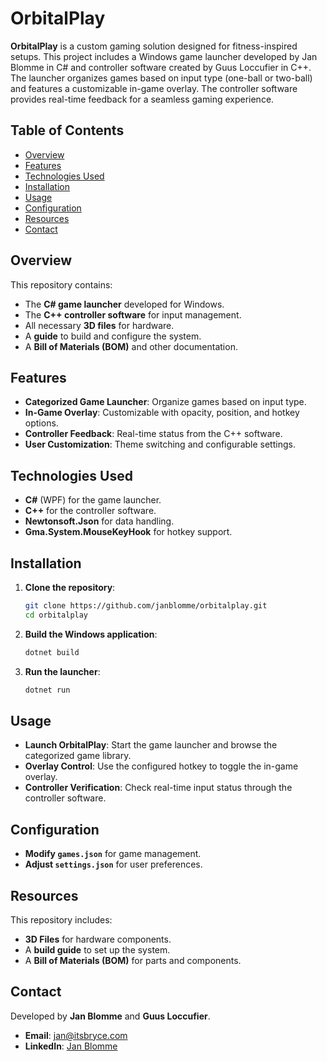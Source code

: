# OrbitalPlay

**OrbitalPlay** is a custom gaming solution designed for fitness-inspired setups. This project includes a Windows game launcher developed by Jan Blomme in C# and controller software created by Guus Loccufier in C++. The launcher organizes games based on input type (one-ball or two-ball) and features a customizable in-game overlay. The controller software provides real-time feedback for a seamless gaming experience.

## Table of Contents
- [Overview](#overview)
- [Features](#features)
- [Technologies Used](#technologies-used)
- [Installation](#installation)
- [Usage](#usage)
- [Configuration](#configuration)
- [Resources](#resources)
- [Contact](#contact)

## Overview

This repository contains:
- The **C# game launcher** developed for Windows.
- The **C++ controller software** for input management.
- All necessary **3D files** for hardware.
- A **guide** to build and configure the system.
- A **Bill of Materials (BOM)** and other documentation.

## Features

- **Categorized Game Launcher**: Organize games based on input type.
- **In-Game Overlay**: Customizable with opacity, position, and hotkey options.
- **Controller Feedback**: Real-time status from the C++ software.
- **User Customization**: Theme switching and configurable settings.

## Technologies Used

- **C#** (WPF) for the game launcher.
- **C++** for the controller software.
- **Newtonsoft.Json** for data handling.
- **Gma.System.MouseKeyHook** for hotkey support.

## Installation

1. **Clone the repository**:
   ```bash
   git clone https://github.com/janblomme/orbitalplay.git
   cd orbitalplay
   ```

2. **Build the Windows application**:
   ```bash
   dotnet build
   ```

3. **Run the launcher**:
   ```bash
   dotnet run
   ```

## Usage

- **Launch OrbitalPlay**: Start the game launcher and browse the categorized game library.
- **Overlay Control**: Use the configured hotkey to toggle the in-game overlay.
- **Controller Verification**: Check real-time input status through the controller software.

## Configuration

- **Modify `games.json`** for game management.
- **Adjust `settings.json`** for user preferences.

## Resources

This repository includes:
- **3D Files** for hardware components.
- A **build guide** to set up the system.
- A **Bill of Materials (BOM)** for parts and components.

## Contact

Developed by **Jan Blomme** and **Guus Loccufier**.

- **Email**: jan@itsbryce.com
- **LinkedIn**: [Jan Blomme](https://www.linkedin.com/in/jan-blomme-17b0bb258/)
